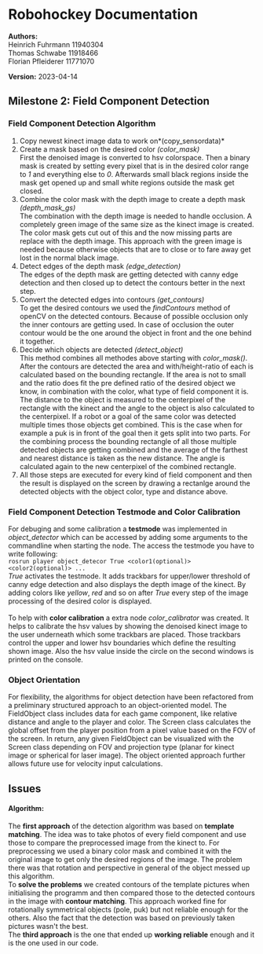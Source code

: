 # Robohockey Documentation
**Authors:**</br>
Heinrich Fuhrmann 11940304 </br>
Thomas Schwabe 11918466</br>
Florian Pfleiderer 11771070</br>

**Version:** 
2023-04-14

## Milestone 2: Field Component Detection

### Field Component Detection Algorithm
1. Copy newest kinect image data to work on*(copy_sensordata)*
2. Create a mask based on the desired color *(color_mask)*</br>
   First the denoised image is converted to hsv colorspace. Then a binary mask is created by setting every pixel that is in the desired color range to *1* and everything else to *0*. Afterwards small black regions inside the mask get opened up and small white regions outside the mask get closed.
3. Combine the color mask with the depth image to create a depth mask *(depth_mask_gs)*</br>
   The combination with the depth image is needed to handle occlusion.
   A completely green image of the same size as the kinect image is created. The color mask gets cut out of this and the now missing parts are replace with the depth image. This approach with the green image is needed because otherwise objects that are to close or to fare away get lost in the normal black image.
4. Detect edges of the depth mask *(edge_detection)*</br>
   The edges of the depth mask are getting detected with canny edge detection and then closed up to detect the contours better in the next step.
5. Convert the detected edges into contours *(get_contours)*</br>
   To get the desired contours we used the *findContours* method of openCV on the detected contours. Because of possible occlusion only the inner contours are getting used. In case of occlusion the outer contour would be the one around the object in front and the one behind it together.
6. Decide which objects are detected *(detect_object)*</br>
   This method combines all methodes above starting with *color_mask()*. After the contours are detected the area and with/height-ratio of each is calculated based on the bounding rectangle. If the area is not to small and the ratio does fit the pre defined ratio of the desired object we know, in combination with the color, what type of field component it is. The distance to the object is measured to the centerpixel of the rectangle with the kinect and the angle to the object is also calculated to the centerpixel. If a robot or a goal of the same color was detected multiple times those objects get combined. This is the case when for example a puk is in front of the goal then it gets split into two parts. For the combining process the bounding rectangle of all those multiple detected objects are getting combined and the average of the farthest and nearest distance is taken as the new distance. The angle is calculated again to the new centerpixel of the combined rectangle.
7. All those steps are executed for every kind of field component and then the result is displayed on the screen by drawing a rectanlge around the detected objects with the object color, type and distance above.

### Field Component Detection Testmode and Color Calibration
For debuging and some calibration a **testmode** was implemented in *object_detector* which can be accessed by adding some arguments to the commandline when starting the node. The access the testmode you have to write following:</br>
 ```rosrun player object_detecor True <color1(optional)> <color2(optional)> ...```</br>
*True* activates the testmode. It adds trackbars for upper/lower threshold of canny edge detection and also displays the depth image of the kinect. By adding colors like *yellow*, *red* and so on after *True* every step of the image processing of the desired color is displayed.</br>
</br>
To help with **color calibration** a extra node *color_calibrator* was created. It helps to calibrate the hsv values by showing the denoised kinect image to the user underneath which some trackbars are placed. Those trackbars control the upper and lower hsv boundaries which define the resulting shown image. Also the hsv value inside the circle on the second windows is printed on the console.</br>

### Object Orientation
For flexibility, the algorithms for object detection have been refactored from a preliminary structured approach to an object-oriented model.
The FieldObject class includes data for each game component, like relative distance and angle to the player and color. The Screen class calculates the global offset from the player position from a pixel value based on the FOV of the screen. In return, any given FieldObject can be visualized with the Screen class depending on FOV and projection type (planar for kinect image or spherical for laser image).
The object oriented approach further allows future use for velocity input calculations.  


## Issues
#### Algorithm:
The **first approach** of the detection algorithm was based on **template matching**. The idea was to take photos of every field component and use those to compare the preprocessed image from the kinect to. For preprocessing we used a binary color mask and combined it with the original image to get only the desired regions of the image. The problem there was that rotation and perspective in general of the object messed up this algorithm.</br>
To **solve the problems** we created contours of the template pictures when initialising the programm and then compared those to the detected contours in the image with **contour matching**. This approach worked fine for rotationally symmetrical objects (pole, puk) but not reliable enough for the others. Also the fact that the detection was based on previously taken pictures wasn't the best.</br>
The **third approach** is the one that ended up **working reliable** enough and it is the one used in our code.
